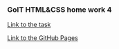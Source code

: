 ### GoIT HTML&CSS home work 4

[Link to the task](https://github.com/luxplanjay/html-css-homework/blob/master/04-flexbox/homework.md)

[Link to the GitHub Pages](https://ghileors.github.io/goit-markup-hw-04/)
